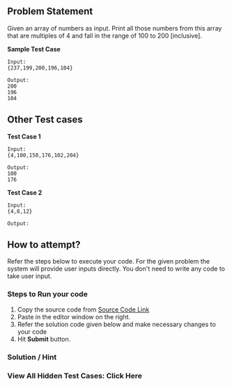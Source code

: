 ## Problem Statement
Given an array of numbers as input. Print all those numbers from this array that are multiples of 4 and fall in the range of 100 to 200 [inclusive].

**Sample Test Case**
```
Input:
{237,199,200,196,104}

Output:
200
196
104
```
## Other Test cases
**Test Case 1**
```
Input:
{4,100,150,176,102,204}

Output:
100
176
```
**Test Case 2**
```
Input:
{4,8,12}

Output:

```

## How to attempt?
Refer the steps below to execute your code.
For the given problem the system will provide user inputs directly. You don't need to write any code to take user input.

### Steps to Run your code

1. Copy the source code from [Source Code Link](https://raw.githubusercontent.com/Aartiarora22/Lab_assignments/main/R1/T1/Main.java)
2. Paste in the editor window on the right.
3. Refer the solution code given below and make necessary changes to your code
4. Hit **Submit** button.

### Solution / Hint

### View All Hidden Test Cases: Click Here
